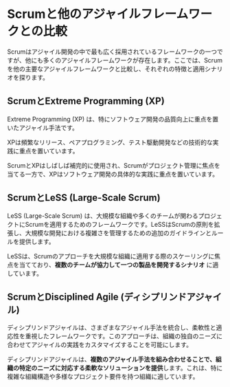 # Scrumと他のアジャイルフレームワークとの比較

Scrumはアジャイル開発の中で最も広く採用されているフレームワークの一つですが、他にも多くのアジャイルフレームワークが存在します。ここでは、Scrumを他の主要なアジャイルフレームワークと比較し、それぞれの特徴と適用シナリオを探ります。

## ScrumとExtreme Programming (XP)
Extreme Programming (XP) は、特にソフトウェア開発の品質向上に重点を置いたアジャイル手法です。

XPは頻繁なリリース、ペアプログラミング、テスト駆動開発などの技術的な実践に重点を置いています。

ScrumとXPはしばしば補完的に使用され、Scrumがプロジェクト管理に焦点を当てる一方で、XPはソフトウェア開発の具体的な実践に重点を置いています。

## ScrumとLeSS (Large-Scale Scrum)
LeSS (Large-Scale Scrum) は、大規模な組織や多くのチームが関わるプロジェクトにScrumを適用するためのフレームワークです。LeSSはScrumの原則を拡張し、大規模な開発における複雑さを管理するための追加のガイドラインとルールを提供します。

LeSSは、Scrumのアプローチを大規模な組織に適用する際のスケーリングに焦点を当てており、**複数のチームが協力して一つの製品を開発するシナリオ** に適しています。


## ScrumとDisciplined Agile (ディシプリンドアジャイル)
ディシプリンドアジャイルは、さまざまなアジャイル手法を統合し、柔軟性と適応性を重視したフレームワークです。このアプローチは、組織の独自のニーズに合わせてアジャイルの実践をカスタマイズすることを可能にします。

ディシプリンドアジャイルは、**複数のアジャイル手法を組み合わせることで、組織の特定のニーズに対応する柔軟なソリューションを提供**します。これは、特に複雑な組織構造や多様なプロジェクト要件を持つ組織に適しています。
